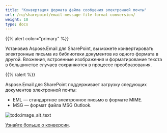 ```yaml
---
title: "Конвертация формата файла сообщения электронной почты"
url: /ru/sharepoint/email-message-file-format-conversion/
weight: 10
type: docs
---
```



{{% alert color="primary" %}}

Установив Aspose.Email для SharePoint, вы можете конвертировать электронные письма из библиотеки документов из одного формата в другой. Вложения, встроенные изображения и форматирование текста в большинстве случаев сохраняются в процессе преобразования.

{{% /alert %}}

Aspose.Email для SharePoint поддерживает загрузку следующих документов электронной почты:

- EML — стандартное электронное письмо в формате MIME.
- MSG — формат файла MSG Outlook.

![todo:image_alt_text](email-message-file-format-conversion_1.png)

[Узнайте больше о конверсии](/email/sharepoint/email-conversion/).
